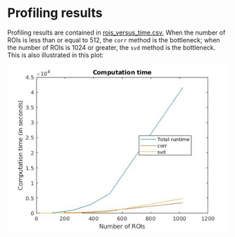 # Profiling results

Profiling results are contained in [rois_versus_time.csv](estimating_time_versus_rois/rois_versus_time.csv),  When the number of ROIs is less than or equal to 512, the `corr` method is the bottleneck; when the number of ROIs is 1024 or greater, the `svd` method is the bottleneck. This is also illustrated in this plot:

![plot of runtime](rois_v_computation_time.jpg)

